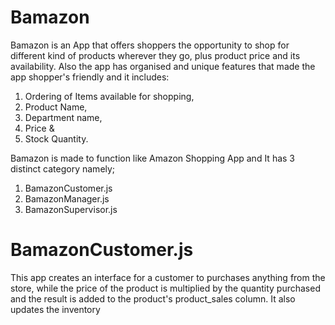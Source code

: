 # Bamazon
Bamazon is an App that offers shoppers the opportunity to shop for different kind of products wherever they go, plus product price and its availability. Also the app has organised and unique features that made the app shopper's friendly and it includes:
1. Ordering of Items available for shopping,
2. Product Name,
3. Department name,
4. Price &
5. Stock Quantity.

Bamazon is made to function like Amazon Shopping App and  It has 3 distinct category namely;
1. BamazonCustomer.js
2. BamazonManager.js
3. BamazonSupervisor.js

# BamazonCustomer.js
 This app creates an interface for a customer to purchases anything from the store, while the price of the product is multiplied by the quantity purchased and the result is added to the product's product_sales column. It also updates the inventory 
